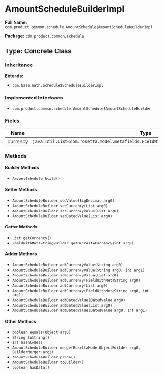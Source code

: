 # AmountScheduleBuilderImpl

**Full Name:** `cdm.product.common.schedule.AmountSchedule$AmountScheduleBuilderImpl`

**Package:** `cdm.product.common.schedule`

## Type: Concrete Class

### Inheritance

**Extends:**
- `cdm.base.math.Schedule$ScheduleBuilderImpl`

### Implemented Interfaces

- `cdm.product.common.schedule.AmountSchedule$AmountScheduleBuilder`

### Fields

| Name | Type | Description |
|------|------|-------------|
| currency | `java.util.List<com.rosetta.model.metafields.FieldWithMetaString$FieldWithMetaStringBuilder>` |  |

### Methods

#### Builder Methods

- `AmountSchedule build()`

#### Setter Methods

- `AmountScheduleBuilder setValue(BigDecimal arg0)`
- `AmountScheduleBuilder setCurrency(List arg0)`
- `AmountScheduleBuilder setCurrencyValue(List arg0)`
- `AmountScheduleBuilder setDatedValue(List arg0)`

#### Getter Methods

- `List getCurrency()`
- `FieldWithMetaStringBuilder getOrCreateCurrency(int arg0)`

#### Adder Methods

- `AmountScheduleBuilder addCurrencyValue(String arg0)`
- `AmountScheduleBuilder addCurrencyValue(String arg0, int arg1)`
- `AmountScheduleBuilder addCurrencyValue(List arg0)`
- `AmountScheduleBuilder addCurrency(FieldWithMetaString arg0)`
- `AmountScheduleBuilder addCurrency(List arg0)`
- `AmountScheduleBuilder addCurrency(FieldWithMetaString arg0, int arg1)`
- `AmountScheduleBuilder addDatedValue(DatedValue arg0)`
- `AmountScheduleBuilder addDatedValue(List arg0)`
- `AmountScheduleBuilder addDatedValue(DatedValue arg0, int arg1)`

#### Other Methods

- `boolean equals(Object arg0)`
- `String toString()`
- `int hashCode()`
- `AmountScheduleBuilder merge(RosettaModelObjectBuilder arg0, BuilderMerger arg1)`
- `AmountScheduleBuilder prune()`
- `AmountScheduleBuilder toBuilder()`
- `boolean hasData()`

